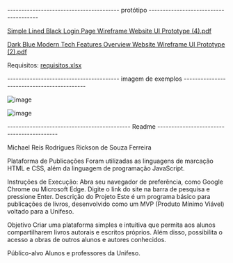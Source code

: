 ---------------------------------------- protótipo --------------------------------------

[Simple Lined Black Login Page Wireframe Website UI Prototype (4).pdf](https://github.com/user-attachments/files/16059734/Simple.Lined.Black.Login.Page.Wireframe.Website.UI.Prototype.4.pdf)

[Dark Blue Modern Tech Features Overview Website Wireframe UI Prototype (2).pdf](https://github.com/user-attachments/files/16059730/Dark.Blue.Modern.Tech.Features.Overview.Website.Wireframe.UI.Prototype.2.pdf)


Requisitos: [requisitos.xlsx](https://github.com/user-attachments/files/16059688/requisitos.xlsx)

---------------------------------------- imagem de exemplos -------------------------------------------

![image](https://github.com/rickson2002/trabalho-unifeso/assets/112441890/8ea70a70-f2c9-4626-9d28-75bd1030321c)

![image](https://github.com/rickson2002/trabalho-unifeso/assets/112441890/d9e0ac31-2450-4dd0-b282-a5c715964c45)



-------------------------------------------- Readme ------------------------------------------

Michael Reis Rodrigues
Rickson de Souza Ferreira


Plataforma de Publicações
Foram utilizadas as linguagens de marcação HTML e CSS, além da linguagem de programação JavaScript.

Instruções de Execução:
Abra seu navegador de preferência, como Google Chrome ou Microsoft Edge.
Digite o link do site na barra de pesquisa e pressione Enter.
Descrição do Projeto
Este é um programa básico para publicações de livros, desenvolvido como um MVP (Produto Mínimo Viável) voltado para a Unifeso.

Objetivo
Criar uma plataforma simples e intuitiva que permita aos alunos compartilharem livros autorais e escritos próprios. Além disso, possibilita o acesso a obras de outros alunos e autores conhecidos.

Público-alvo
Alunos e professores da Unifeso.
